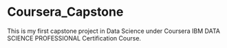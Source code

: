 # Coursera_Capstone
This is my first capstone project in Data Science under Coursera IBM DATA SCIENCE PROFESSIONAL Certification Course.


